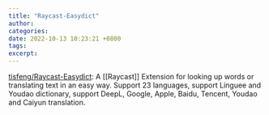 ```yaml
---
title: "Raycast-Easydict"
author: 
categories: 
date: 2022-10-13 10:23:21 +0800
tags: 
excerpt: 
---
```



[tisfeng/Raycast-Easydict](https://github.com/tisfeng/Raycast-Easydict): A [[Raycast]] Extension for looking up words or translating text in an easy way. Support 23 languages, support Linguee and Youdao dictionary, support DeepL, Google, Apple, Baidu, Tencent, Youdao and Caiyun translation.








